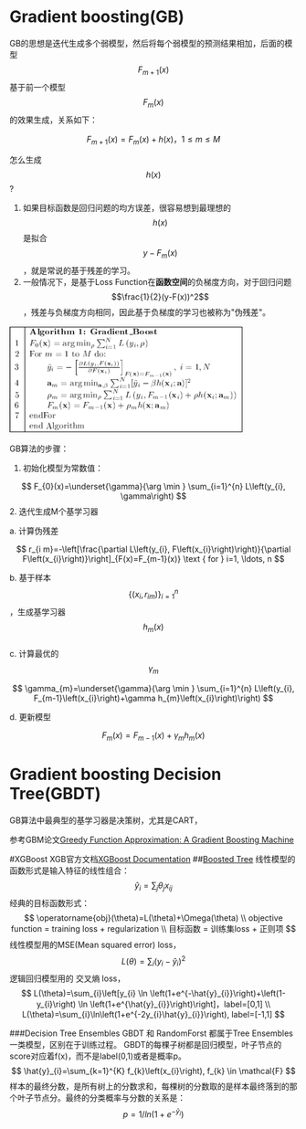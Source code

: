 # Gradient boosting\(GB\)

GB的思想是迭代生成多个弱模型，然后将每个弱模型的预测结果相加，后面的模型$$F_{m+1}(x)$$基于前一个模型$$F_m(x)$$的效果生成，关系如下：


$$
F_{m+1}(x)=F_{m}(x)+h(x)，1 \leq m \leq M
$$


怎么生成$$h(x)$$ ?  
1. 如果目标函数是回归问题的均方误差，很容易想到最理想的$$h(x)$$是拟合 $$y-F_m(x)$$，就是常说的基于残差的学习。  
2. 一般情况下，是基于Loss Function在**函数空间**的负梯度方向，对于回归问题$$\frac{1}{2}(y-F(x))^2$$，残差与负梯度方向相同，因此基于负梯度的学习也被称为"伪残差"。

![](/assets/import.png)

GB算法的步骤：  
1. 初始化模型为常数值：


$$
F_{0}(x)=\underset{\gamma}{\arg \min } \sum_{i=1}^{n} L\left(y_{i}, \gamma\right)
$$
2. 迭代生成M个基学习器  

a. 计算伪残差


$$
   r_{i m}=-\left[\frac{\partial L\left(y_{i}, F\left(x_{i}\right)\right)}{\partial F\left(x_{i}\right)}\right]_{F(x)=F_{m-1}(x)} \text { for } i=1, \ldots, n
$$


b. 基于样本$$\left\{\left(x_{i}, r_{i m}\right)\right\}_{i=1}^{n}$$，生成基学习器$$h_m(x)$$  
   c. 计算最优的$$\gamma_m$$


$$
   \gamma_{m}=\underset{\gamma}{\arg \min } \sum_{i=1}^{n} L\left(y_{i}, F_{m-1}\left(x_{i}\right)+\gamma h_{m}\left(x_{i}\right)\right)
$$


d. 更新模型


$$
   F_{m}(x)=F_{m-1}(x)+\gamma_{m} h_{m}(x)
$$


# Gradient boosting Decision Tree\(GBDT\)

GB算法中最典型的基学习器是决策树，尤其是CART，

参考GBM论文[Greedy Function Approximation: A Gradient Boosting Machine](https://statweb.stanford.edu/~jhf/ftp/trebst.pdf)

#XGBoost
XGB官方文档[XGBoost Documentation](https://xgboost.readthedocs.io/en/latest/index.html)
##[Boosted Tree](https://xgboost.readthedocs.io/en/latest/tutorials/model.html)
线性模型的函数形式是输入特征的线性组合：
$$
\hat{y}_{i}=\sum_{j} \theta_{j} x_{i j}
$$
经典的目标函数形式：
$$
\operatorname{obj}(\theta)=L(\theta)+\Omega(\theta) \\
objective function = training loss + regularization \\
目标函数 = 训练集loss + 正则项
$$
线性模型用的MSE(Mean squared error) loss，
$$
L(\theta)=\sum_{i}\left(y_{i}-\hat{y}_{i}\right)^{2}
$$
逻辑回归模型用的 交叉熵 loss，
$$
L(\theta)=\sum_{i}\left[y_{i} \ln \left(1+e^{-\hat{y}_{i}}\right)+\left(1-y_{i}\right) \ln \left(1+e^{\hat{y}_{i}}\right)\right]，label=[0,1] \\
L(\theta)=\sum_{i}\ln\left(1+e^{-2y_{i}\hat{y}_{i}}\right), label=[-1,1]
$$

###Decision Tree Ensembles
GBDT 和 RandomForst 都属于Tree Ensembles一类模型，区别在于训练过程。
GBDT的每棵子树都是回归模型，叶子节点的score对应着f(x)，而不是label(0,1)或者是概率p。
$$
\hat{y}_{i}=\sum_{k=1}^{K} f_{k}\left(x_{i}\right), f_{k} \in \mathcal{F}
$$
样本的最终分数，是所有树上的分数求和，每棵树的分数取的是样本最终落到的那个叶子节点分。最终的分类概率与分数的关系是：
$$
p = 1/ln(1+e^{-\hat{y}_{i}})
$$


